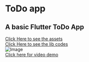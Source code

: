 # ToDo app



## A basic Flutter ToDo App

[Click Here to see the assets](https://github.com/bits-and-atoms/ToDo_App/tree/main/assets/)
<br>
[Click Here to see the lib codes](https://github.com/bits-and-atoms/ToDo_App/tree/main/lib)
<br>
![Image](https://github.com/bits-and-atoms/ToDo_App/assets/113923608/6d84dca5-657a-4237-a172-fc70cc2857a2)
<br>
[Click here for video demo](https://drive.google.com/file/d/1Cu-3qfLe7QRnoAyz__deb_2qpNWppqHi/view?usp=drive_link)
<br>



